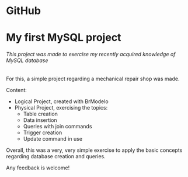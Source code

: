# GitHub
# My first MySQL project

###### This project was made to exercise my recently acquired knowledge of MySQL database

For this, a simple project regarding a mechanical repair shop was made. 

Content:
 - Logical Project, created with BrModelo
 - Physical Project, exercising the topics:
   - Table creation
   - Data insertion
   - Queries with join commands
   - Trigger creation
   - Update command in use
   
Overall, this was a very, very simple exercise to apply the basic concepts regarding database creation and queries.

Any feedback is welcome!

